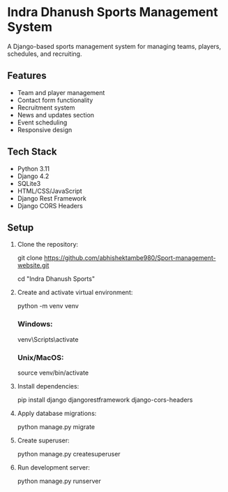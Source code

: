 # Indra Dhanush Sports Management System

A Django-based sports management system for managing teams, players, schedules, and recruiting.

## Features

- Team and player management
- Contact form functionality
- Recruitment system
- News and updates section
- Event scheduling
- Responsive design

## Tech Stack

- Python 3.11
- Django 4.2
- SQLite3
- HTML/CSS/JavaScript
- Django Rest Framework
- Django CORS Headers

## Setup

1. Clone the repository:

    git clone https://github.com/abhishektambe980/Sport-management-website.git
   
    cd "Indra Dhanush Sports"

3. Create and activate virtual environment:

    python -m venv venv
    ### Windows:
    venv\Scripts\activate
    ### Unix/MacOS:
    source venv/bin/activate

4. Install dependencies:

    pip install django djangorestframework django-cors-headers

5. Apply database migrations:

    python manage.py migrate

6. Create superuser:

    python manage.py createsuperuser

7. Run development server:

    python manage.py runserver
